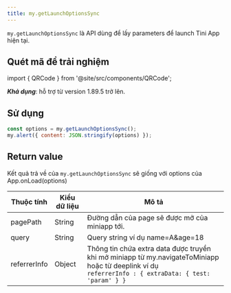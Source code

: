 ```yaml
---
title: my.getLaunchOptionsSync
---
```


`my.getLaunchOptionsSync` là API dùng để lấy parameters để launch Tini App hiện tại.

## Quét mã để trải nghiệm

import { QRCode } from '@site/src/components/QRCode';

<QRCode page="pages/api/get-launch-options/index" />

***Khả dụng***: hỗ trợ từ version 1.89.5 trở lên.

## Sử dụng 

```js
const options = my.getLaunchOptionsSync();
my.alert({ content: JSON.stringify(options) });
```

## Return value

Kết quả trả về của `my.getLaunchOptionsSync` sẽ giống với options của App.onLoad(options)

| Thuộc tính | Kiểu dữ liệu    | Mô tả                                                             |
| ---------- | ---------------- | ----------------------------------------------------------------- |
| pagePath   | String           | Đường dẫn của page sẽ được mở của miniapp tới. |
| query      | String           | Query string ví dụ name=A&age=18               |
| referrerInfo | Object         | Thông tin chứa extra data được truyền khi mở miniapp từ my.navigateToMiniapp hoặc từ deeplink  ví dụ <br/> `referrerInfo : { extraData: { test: 'param' } }` |
